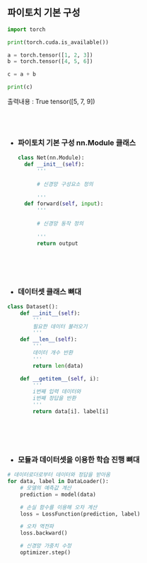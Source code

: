 ## 파이토치 기본 구성

```python
import torch

print(torch.cuda.is_available())

a = torch.tensor([1, 2, 3])
b = torch.tensor([4, 5, 6])

c = a + b

print(c)
```
출력내용 : 
True
tensor([5, 7, 9])

<br><br>

* ### 파이토치 기본 구성 nn.Module 클래스
  ```python
  class Net(nn.Module):
    def __init__(self):
        '''
        
        # 신경망 구성요소 정의
        
        '''
    def forward(self, input):
        '''
        
        # 신경망 동작 정의
        
        '''
        return output
  ```

  <br><br><br>
* ### 데이터셋 클래스 뼈대
```python
class Dataset():
    def __init__(self):
        '''
        필요한 데이터 불러오기
        '''
    def __len__(self):
        '''
        데이터 개수 반환
        '''
        return len(data)

    def __getitem__(self, i):
        '''
        i번째 입력 데이터와
        i번째 정답을 반환
        '''
        return data[i]. label[i]

```

  <br><br><br>
* ### 모듈과 데이터셋을 이용한 학습 진행 뼈대

```python
# 데이터로더로부터 데이터와 정답을 받아옴
for data, label in DataLoader():
    # 모델의 예측값 계산
    prediction = model(data)

    # 손실 함수를 이용해 오차 계산
    loss = LossFunction(prediction, label)

    # 오차 역전파
    loss.backward()

    # 신경망 가중치 수정
    optimizer.step()
```